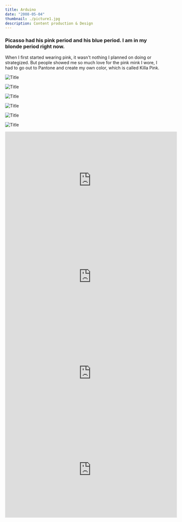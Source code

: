 ```yaml
---
title: Arduino
date: "2008-05-04"
thumbnail: ./picture1.jpg
description: Content production & Design
---
```


### Picasso had his pink period and his blue period. I am in my blonde period right now.

When I first started wearing pink, it wasn't nothing I planned on doing or strategized. But people showed me so much love for the pink mink I wore, I had to go out to Pantone and create my own color, which is called Killa Pink.

![Title](./picture1.jpg)

![Title](./picture2.jpg)

![Title](./picture3.jpg)

![Title](./picture4.jpg)

![Title](./picture5.jpg)

![Title](./picture6.jpg)

<iframe width="560" height="315" src="https://www.youtube.com/embed/0p5AAIJW-CY" frameborder="0" allow="accelerometer; autoplay; clipboard-write; encrypted-media; gyroscope; picture-in-picture" allowfullscreen></iframe>

<iframe width="560" height="315" src="https://www.youtube.com/embed/kwHVeWADs2Y" frameborder="0" allow="accelerometer; autoplay; clipboard-write; encrypted-media; gyroscope; picture-in-picture" allowfullscreen></iframe>

<iframe width="560" height="315" src="https://www.youtube.com/embed/U8RVX_ll2_8" frameborder="0" allow="accelerometer; autoplay; clipboard-write; encrypted-media; gyroscope; picture-in-picture" allowfullscreen></iframe>

<iframe width="560" height="315" src="https://www.youtube.com/embed/vlxH0DAv5ds" frameborder="0" allow="accelerometer; autoplay; clipboard-write; encrypted-media; gyroscope; picture-in-picture" allowfullscreen></iframe>